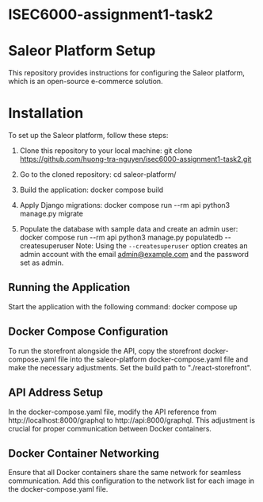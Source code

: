 # ISEC6000-assignment1-task2

# Saleor Platform Setup

This repository provides instructions for configuring the Saleor platform, which is an open-source e-commerce solution.

# Installation
To set up the Saleor platform, follow these steps:

1. Clone this repository to your local machine:
git clone https://github.com/huong-tra-nguyen/isec6000-assignment1-task2.git

2. Go to the cloned repository:
cd saleor-platform/

3. Build the application:
docker compose build

4. Apply Django migrations:
docker compose run --rm api python3 manage.py migrate

5. Populate the database with sample data and create an admin user:
docker compose run --rm api python3 manage.py populatedb --createsuperuser
Note: Using the `--createsuperuser` option creates an admin account with the email admin@example.com and the password set as admin.

## Running the Application
Start the application with the following command:
docker compose up

## Docker Compose Configuration
To run the storefront alongside the API, copy the storefront docker-compose.yaml file into the saleor-platform docker-compose.yaml file and make the necessary adjustments. Set the build path to "./react-storefront".

## API Address Setup
In the docker-compose.yaml file, modify the API reference from http://localhost:8000/graphql to http://api:8000/graphql. This adjustment is crucial for proper communication between Docker containers.

## Docker Container Networking
Ensure that all Docker containers share the same network for seamless communication. Add this configuration to the network list for each image in the docker-compose.yaml file.

